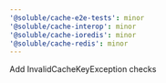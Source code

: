 ```yaml
---
'@soluble/cache-e2e-tests': minor
'@soluble/cache-interop': minor
'@soluble/cache-ioredis': minor
'@soluble/cache-redis': minor
---
```


Add InvalidCacheKeyException checks

